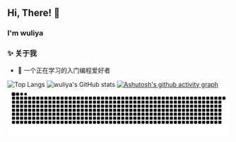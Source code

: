 ## Hi, There! 👋
### I'm wuliya
### ✨ 关于我
- 🔭 一个正在学习的入门编程爱好者
<!-- - 🌱 正在学习  -->


<!-- [![shiwuliya's GitHub | Stats](https://stats.quira.sh/shiwuliya/github?theme=dark)](https://quira.sh?utm_source=widgets&utm_campaign=shiwuliya) -->
![Top Langs](https://github-readme-stats.vercel.app/api/top-langs/?username=anuraghazra&theme=tokyonight&locale=cn)
![wuliya's GitHub stats](https://github-readme-stats.vercel.app/api?username=shiwuliya&show_icons=true&theme=tokyonight&locale=cn)
[![Ashutosh's github activity graph](https://github-readme-activity-graph.vercel.app/graph?username=shiwuliya&theme=tokyo-night)](https://github.com/ashutosh00710/github-readme-activity-graph)
<picture>
  <source media="(prefers-color-scheme: dark)" srcset="https://raw.githubusercontent.com/shiwuliya/shiwuliya/output/github-contribution-grid-snake-dark.svg">
  <source media="(prefers-color-scheme: light)" srcset="https://raw.githubusercontent.com/shiwuliya/shiwuliya/output/github-contribution-grid-snake.svg">
  <img alt="github contribution grid snake animation" src="https://raw.githubusercontent.com/shiwuliya/shiwuliya/output/github-contribution-grid-snake.svg">
</picture>
